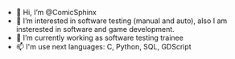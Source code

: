 - 👋 Hi, I’m @ComicSphinx
- 👀 I’m interested in software testing (manual and auto), also I am insterested in software and game development.
- 🌱 I’m currently working as software testing trainee
- 📫 I'm use next languages: C, Python, SQL, GDScript

<!---
ComicSphinx/ComicSphinx is a ✨ special ✨ repository because its `README.md` (this file) appears on your GitHub profile.
You can click the Preview link to take a look at your changes.
--->
